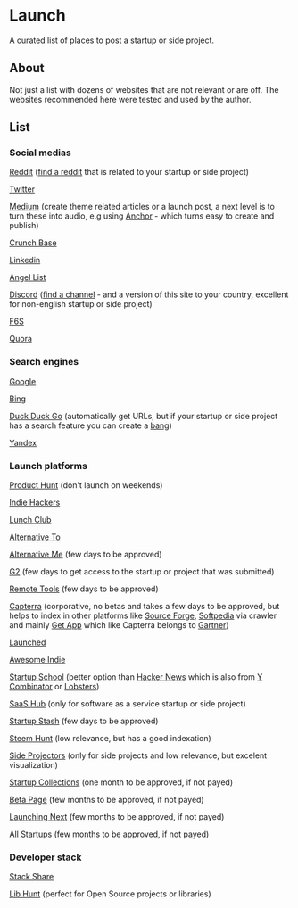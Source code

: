 # Launch

A curated list of places to post a startup or side project. 

## About

Not just a list with dozens of websites that are not relevant or are off. The websites recommended here were tested and used by the author.

## List

### Social medias  

[Reddit](https://www.reddit.com/) ([find a reddit](https://www.findareddit.com/) that is related to your startup or side project)

[Twitter](https://twitter.com/)

[Medium](https://medium.com/) (create theme related articles or a launch post, a next level is to turn these into audio, e.g using [Anchor](https://anchor.fm/) - which turns easy to create and publish)

[Crunch Base](https://www.crunchbase.com/)

[Linkedin](https://www.linkedin.com/)

[Angel List](https://angel.co/)

[Discord](https://discord.com/) ([find a channel](https://disboard.org/search) - and a version of this site to your country, excellent for non-english startup or side project)

[F6S](https://www.f6s.com/)

[Quora](https://quora.com/)

### Search engines  

[Google](https://search.google.com/search-console/)

[Bing](https://www.bing.com/webmasters/)

[Duck Duck Go](https://duckduckgo.com/) (automatically get URLs, but if your startup or side project has a search feature you can create a [bang](https://duckduckgo.com/bang))

[Yandex](https://webmaster.yandex.com/)
 
### Launch platforms  
  
[Product Hunt](https://www.producthunt.com/) (don't launch on weekends)

[Indie Hackers](https://www.indiehackers.com/)  

[Lunch Club](https://lunchclub.com/)

[Alternative To](https://alternativeto.net/)  

[Alternative Me](https://alternative.me/) (few days to be approved)

[G2](https://www.g2.com/) (few days to get access to the startup or project that was submitted)

[Remote Tools](https://www.remote.tools/) (few days to be approved) 

[Capterra](https://www.capterra.com/) (corporative, no betas and takes a few days to be approved, but helps to index in other platforms like [Source Forge](https://sourceforge.net/), [Softpedia](https://www.softpedia.com/) via crawler and mainly [Get App](https://www.getapp.com/) which like Capterra belongs to [Gartner](https://www.gartner.com/en))

[Launched](https://launched.io/)

[Awesome Indie](https://awesomeindie.com/)

[Startup School](https://www.startupschool.org/) (better option than [Hacker News](https://news.ycombinator.com/) which is also from [Y Combinator](https://www.ycombinator.com/) or [Lobsters](https://lobste.rs/))

[SaaS Hub](https://www.saashub.com/) (only for software as a service startup or side project) 

[Startup Stash](https://startupstash.com/) (few days to be approved)

[Steem Hunt](https://steemhunt.com/) (low relevance, but has a good indexation)

[Side Projectors](https://www.sideprojectors.com/) (only for side projects and low relevance, but excelent visualization)  

[Startup Collections](https://startupcollections.com/) (one month to be approved, if not payed)  

[Beta Page](https://betapage.co/) (few months to be approved, if not payed) 

[Launching Next](https://www.launchingnext.com/) (few months to be approved, if not payed)  

[All Startups](https://alltopstartups.com/) (few months to be approved, if not payed)

### Developer stack

[Stack Share](https://stackshare.io/)  

[Lib Hunt](https://www.libhunt.com/) (perfect for Open Source projects or libraries)  
